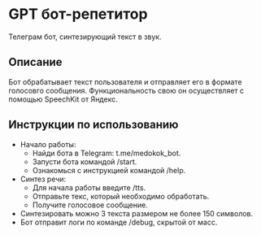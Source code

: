 # GPT бот-репетитор

Телеграм бот, синтезирующий текст в звук.


## Описание

Бот обрабатывает текст пользователя и отправляет его
в формате голосовго сообщения. Функциональность свою он осуществляет 
с помощью SpeechKit от Яндекс.

## Инструкции по использованию
- Начало работы:
  - Найди бота в Telegram: t.me/medokok_bot.
  - Запусти бота командой /start.
  - Ознакомься с инструкцией командой /help.
- Синтез речи:
  - Для начала работы введите /tts.
  - Отправьте текс, который необходимо обработать.
  - Получите голосовое сообщение.
- Синтезировать можно 3 текста размером не более 150 символов.
- Бот отправит логи по команде /debug, скрытой от масс.

